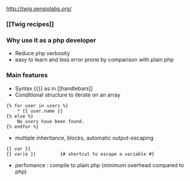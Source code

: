 http://twig.sensiolabs.org/
### [[Twig recipes]]

### Why use it as a php developer 

* Reduce php verbosity 
* easy to learn and less error prone by comparison with plain php 

### Main features 

* Syntax {{}} as in [[handlebars]]
* Conditional structure to iterate on an array 
````
{% for user in users %}
    * {{ user.name }}
{% else %}
    No users have been found.
{% endfor %}
````
* multiple inheritance, blocks, automatic output-escaping
````
{{ var }}
{{ var|e }}         {# shortcut to escape a variable #}
````
* perfomance : compile to plain php (minimum overhead compared to php)
